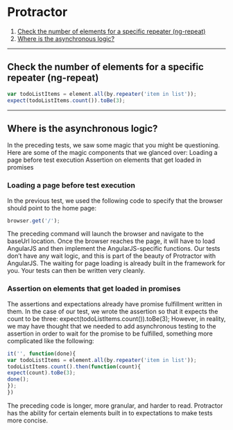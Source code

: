 # Protractor

1. [Check the number of elements for a specific repeater (ng-repeat)](#check-the-size-of-the-list-of-multiple-elements-ng-repeat)
1. [Where is the asynchronous logic?](#where-is-the-asynchronous-logic)

---

## Check the number of elements for a specific repeater (ng-repeat)

```javascript
var todoListItems = element.all(by.repeater('item in list'));
expect(todoListItems.count()).toBe(3);
```
---

## Where is the asynchronous logic?
In the preceding tests, we saw some magic that you might be questioning. Here are some
of the magic components that we glanced over:
Loading a page before test execution
Assertion on elements that get loaded in promises

### Loading a page before test execution
In the previous test, we used the following code to specify that the browser should point to
the home page:
```javascript
browser.get('/');
```
The preceding command will launch the browser and navigate to the baseUrl location.
Once the browser reaches the page, it will have to load AngularJS and then implement the
AngularJS-specific functions. Our tests don’t have any wait logic, and this is part of the
beauty of Protractor with AngularJS. The waiting for page loading is already built in the
framework for you. Your tests can then be written very cleanly.

### Assertion on elements that get loaded in promises
The assertions and expectations already have promise fulfillment written in them. In the
case of our test, we wrote the assertion so that it expects the count to be three:
expect(todoListItems.count()).toBe(3);
However, in reality, we may have thought that we needed to add asynchronous testing to
the assertion in order to wait for the promise to be fulfilled, something more complicated
like the following:
```javascript
it('', function(done){
var todoListItems = element.all(by.repeater('item in list'));
todoListItems.count().then(function(count){
expect(count).toBe(3);
done();
});
})
```
The preceding code is longer, more granular, and harder to read. Protractor has the ability
for certain elements built in to expectations to make tests more concise.

